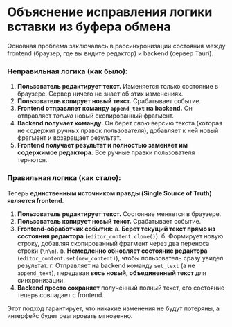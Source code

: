 # Объяснение исправления логики вставки из буфера обмена

Основная проблема заключалась в рассинхронизации состояния между frontend (браузер, где вы видите редактор) и backend (сервер Tauri).

### Неправильная логика (как было):

1.  **Пользователь редактирует текст.** Изменяется только состояние в браузере. Сервер ничего не знает об этих изменениях.
2.  **Пользователь копирует новый текст.** Срабатывает событие.
3.  **Frontend отправляет команду `append_text` на backend.** Он отправляет *только* новый скопированный фрагмент.
4.  **Backend получает команду.** Он берет *свою* версию текста (которая не содержит ручных правок пользователя), добавляет к ней новый фрагмент и возвращает результат.
5.  **Frontend получает результат и полностью заменяет им содержимое редактора.** Все ручные правки пользователя теряются.

### Правильная логика (как стало):

Теперь **единственным источником правды (Single Source of Truth) является frontend**.

1.  **Пользователь редактирует текст.** Состояние меняется в браузере.
2.  **Пользователь копирует новый текст.** Срабатывает событие.
3.  **Frontend-обработчик события:**
    а. **Берет текущий текст прямо из состояния редактора** (`editor_content.clone()`).
    б. Формирует новую строку, добавляя скопированный фрагмент через два переноса строки (`\n\n`).
    в. **Немедленно обновляет состояние редактора** (`editor_content.set(new_content)`), чтобы пользователь сразу увидел результат.
    г. Отправляет на backend команду `set_text` (а не `append_text`), передавая **весь новый, объединенный текст** для синхронизации.
4.  **Backend просто сохраняет** полученный полный текст, его состояние теперь совпадает с frontend.

Этот подход гарантирует, что никакие изменения не будут потеряны, а интерфейс будет реагировать мгновенно.